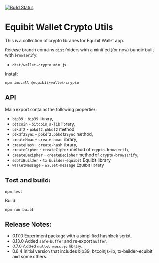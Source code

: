 [![Build Status](https://travis-ci.org/Equibit/wallet-crypto.png?branch=master)](https://travis-ci.org/Equibit/wallet-crypto)

# Equibit Wallet Crypto Utils

This is a collection of crypto libraries for Equibit Wallet app.

Release branch contains `dist` folders with a minified (for now) bundle built with `browserify`:
- `dist/wallet-crypto.min.js`

Install:
```
npm install @equibit/wallet-crypto
```

## API

Main export contains the following properties:

- `bip39` - `bip39` library,
- `bitcoin` - `bitcoinjs-lib` library,
- `pbkdf2` - `pbkdf2.pbkdf2` method,
- `pbkdf2Sync` - `pbkdf2.pbkdf2Sync` method,
- `createHmac` - `create-hmac` library,
- `createHash` - `create-hash` library,
- `createCipher` - `createCipher` method of `crypto-browserify`,
- `createDecipher` - `createDecipher` method of `crypto-browserify`,
- `eqbTxBuilder` - `tx-builder-equibit` Equibit library,
- `walletMessage` - `wallet-message` Equibit library

## Test and build:
```
npm test
```

Build:
```
npm run build
```

## Release Notes:
- 0.17.0 Experiment package with a simplified hashlock script.
- 0.13.0 Added `safe-buffer` and re-export `Buffer`.
- 0.7.0 Added `wallet-message` library.
- 0.6.4 Initial version that includes bip39, bitcoinjs-lib, tx-builder-equibit and some others.
